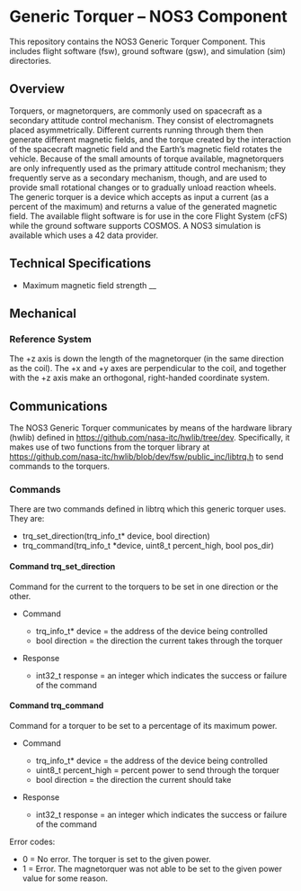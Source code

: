 # Generic Torquer – NOS3 Component
This repository contains the NOS3 Generic Torquer Component. This includes flight software (fsw), ground software (gsw), and simulation (sim) directories.

## Overview
Torquers, or magnetorquers, are commonly used on spacecraft as a secondary attitude control mechanism. They consist of electromagnets placed asymmetrically. Different currents running through them then generate different magnetic fields, and the torque created by the interaction of the spacecraft magnetic field and the Earth’s magnetic field rotates the vehicle. Because of the small amounts of torque available, magnetorquers are only infrequently used as the primary attitude control mechanism; they frequently serve as a secondary mechanism, though, and are used to provide small rotational changes or to gradually unload reaction wheels. 
The generic torquer is a device which accepts as input a current (as a percent of the maximum) and returns a value of the generated magnetic field. 
The available flight software is for use in the core Flight System (cFS) while the ground software supports COSMOS.
A NOS3 simulation is available which uses a 42 data provider.

## Technical Specifications
- Maximum magnetic field strength __

## Mechanical
### Reference System
The +z axis is down the length of the magnetorquer (in the same direction as the coil). The +x and +y axes are perpendicular to the coil, and together with the +z axis make an orthogonal, right-handed coordinate system.

## Communications
The NOS3 Generic Torquer communicates by means of the hardware library (hwlib) defined in https://github.com/nasa-itc/hwlib/tree/dev. Specifically, it makes use of two functions from the torquer library at https://github.com/nasa-itc/hwlib/blob/dev/fsw/public_inc/libtrq.h to send commands to the torquers.


### Commands
There are two commands defined in libtrq which this generic torquer uses. They are:
- trq_set_direction(trq_info_t* device, bool direction)
- trq_command(trq_info_t *device, uint8_t percent_high, bool pos_dir)


#### Command trq_set_direction
Command for the current to the torquers to be set in one direction or the other.
- Command
    - trq_info_t* device = the address of the device being controlled
    - bool direction = the direction the current takes through the torquer

- Response
    - int32_t response = an integer which indicates the success or failure of the command

#### Command trq_command
Command for a torquer to be set to a percentage of its maximum power.  
- Command
    - trq_info_t* device = the address of the device being controlled
    - uint8_t percent_high = percent power to send through the torquer
    - bool direction = the direction the current should take

- Response
    - int32_t response = an integer which indicates the success or failure of the command

Error codes:
- 0 = No error.  The torquer is set to the given power.
- 1 = Error.  The magnetorquer was not able to be set to the given power value for some reason.


